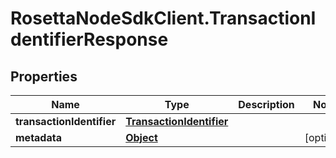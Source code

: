 # RosettaNodeSdkClient.TransactionIdentifierResponse

## Properties

Name | Type | Description | Notes
------------ | ------------- | ------------- | -------------
**transactionIdentifier** | [**TransactionIdentifier**](TransactionIdentifier.md) |  | 
**metadata** | [**Object**](.md) |  | [optional] 


